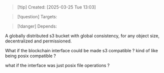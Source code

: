 
>[!tip] Created: [2025-03-25 Tue 13:03]

>[!question] Targets: 

>[!danger] Depends: 

A globally distributed s3 bucket with global consistency, for any object size, decentralized and permissioned.

What if the blockchain interface could be made s3 compatible ?  kind of like being posix compatible ?

what if the interface was just posix file operations ?
